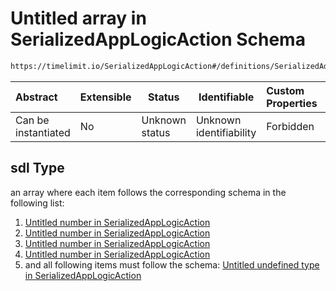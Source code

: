 # Untitled array in SerializedAppLogicAction Schema

```txt
https://timelimit.io/SerializedAppLogicAction#/definitions/SerializedAddUsedTimeActionVersion2/properties/i/items/properties/sdl
```




| Abstract            | Extensible | Status         | Identifiable            | Custom Properties | Additional Properties | Access Restrictions | Defined In                                                                                            |
| :------------------ | ---------- | -------------- | ----------------------- | :---------------- | --------------------- | ------------------- | ----------------------------------------------------------------------------------------------------- |
| Can be instantiated | No         | Unknown status | Unknown identifiability | Forbidden         | Allowed               | none                | [SerializedAppLogicAction.schema.json\*](SerializedAppLogicAction.schema.json "open original schema") |

## sdl Type

an array where each item follows the corresponding schema in the following list:

1.  [Untitled number in SerializedAppLogicAction](serializedapplogicaction-definitions-serializedaddusedtimeactionversion2-properties-i-items-properties-sdl-items-items-0.md "check type definition")
2.  [Untitled number in SerializedAppLogicAction](serializedapplogicaction-definitions-serializedaddusedtimeactionversion2-properties-i-items-properties-sdl-items-items-1.md "check type definition")
3.  [Untitled number in SerializedAppLogicAction](serializedapplogicaction-definitions-serializedaddusedtimeactionversion2-properties-i-items-properties-sdl-items-items-2.md "check type definition")
4.  [Untitled number in SerializedAppLogicAction](serializedapplogicaction-definitions-serializedaddusedtimeactionversion2-properties-i-items-properties-sdl-items-items-3.md "check type definition")
5.  and all following items must follow the schema: [Untitled undefined type in SerializedAppLogicAction](serializedapplogicaction-definitions-serializedaddusedtimeactionversion2-properties-i-items-properties-sdl-items-additionalitems.md "check type definition")
